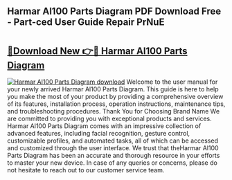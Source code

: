 ## Harmar Al100 Parts Diagram PDF Download Free - Part-ced User Guide Repair PrNuE

# <h2><a href="http://dfk2v08.blite.top/?on=Harmar+Al100+Parts+Diagram">🔗Download New 👉🔴 Harmar Al100 Parts Diagram</a></h2>

[![Harmar Al100 Parts Diagram download](https://i.imgur.com/lujVjoI.png)](http://dfk2v08.blite.top/?on=Harmar+Al100+Parts+Diagram)
Welcome to the user manual for your newly arrived Harmar Al100 Parts Diagram. This guide is here to help you make the most of your product by providing a comprehensive overview of its features, installation process, operation instructions, maintenance tips, and troubleshooting procedures. Thank You for Choosing Brand Name We are committed to providing you with exceptional products and services. Harmar Al100 Parts Diagram comes with an impressive collection of advanced features, including facial recognition, gesture control, customizable profiles, and automated tasks, all of which can be accessed and customized through the user interface. We trust that theHarmar Al100 Parts Diagram has been an accurate and thorough resource in your efforts to master your new device. In case of any queries or concerns, please do not hesitate to reach out to our customer service team.
